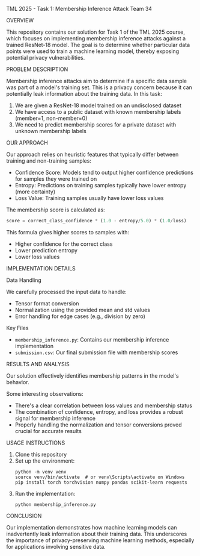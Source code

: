 TML 2025 - Task 1: Membership Inference Attack
Team 34

OVERVIEW

This repository contains our solution for Task 1 of the TML 2025 course, which focuses on implementing membership inference attacks against a trained ResNet-18 model. The goal is to determine whether particular data points were used to train a machine learning model, thereby exposing potential privacy vulnerabilities.

PROBLEM DESCRIPTION

Membership inference attacks aim to determine if a specific data sample was part of a model's training set. This is a privacy concern because it can potentially leak information about the training data. In this task:

1. We are given a ResNet-18 model trained on an undisclosed dataset
2. We have access to a public dataset with known membership labels (member=1, non-member=0)
3. We need to predict membership scores for a private dataset with unknown membership labels

OUR APPROACH

Our approach relies on heuristic features that typically differ between training and non-training samples:

- Confidence Score: Models tend to output higher confidence predictions for samples they were trained on
- Entropy: Predictions on training samples typically have lower entropy (more certainty)
- Loss Value: Training samples usually have lower loss values

The membership score is calculated as:
```python
score = correct_class_confidence * (1.0 - entropy/5.0) * (1.0/loss)
```

This formula gives higher scores to samples with:
- Higher confidence for the correct class
- Lower prediction entropy
- Lower loss values

IMPLEMENTATION DETAILS

Data Handling

We carefully processed the input data to handle:
- Tensor format conversion
- Normalization using the provided mean and std values
- Error handling for edge cases (e.g., division by zero)

Key Files

- `membership_inference.py`: Contains our membership inference implementation
- `submission.csv`: Our final submission file with membership scores

RESULTS AND ANALYSIS

Our solution effectively identifies membership patterns in the model's behavior.

Some interesting observations:
- There's a clear correlation between loss values and membership status
- The combination of confidence, entropy, and loss provides a robust signal for membership inference
- Properly handling the normalization and tensor conversions proved crucial for accurate results

USAGE INSTRUCTIONS

1. Clone this repository
2. Set up the environment:
   ```
   python -m venv venv
   source venv/bin/activate  # or venv\Scripts\activate on Windows
   pip install torch torchvision numpy pandas scikit-learn requests
   ```
3. Run the implementation:
   ```
   python membership_inference.py
   ```

CONCLUSION

Our implementation demonstrates how machine learning models can inadvertently leak information about their training data. This underscores the importance of privacy-preserving machine learning methods, especially for applications involving sensitive data. 